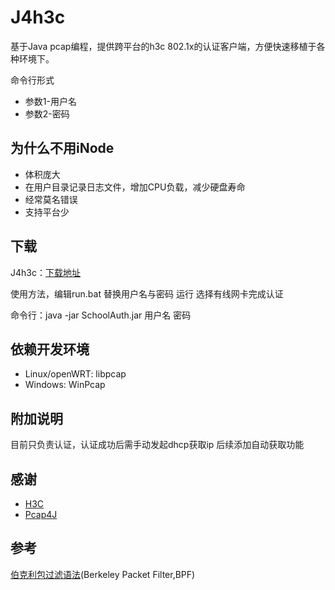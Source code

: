 # J4h3c
基于Java pcap编程，提供跨平台的h3c 802.1x的认证客户端，方便快速移植于各种环境下。

命令行形式
* 参数1-用户名
* 参数2-密码

## 为什么不用iNode
* 体积庞大
* 在用户目录记录日志文件，增加CPU负载，减少硬盘寿命
* 经常莫名错误
* 支持平台少

## 下载
J4h3c：[下载地址](https://github.com/XJhrack/J4h3c/releases)

使用方法，编辑run.bat
替换用户名与密码 运行
选择有线网卡完成认证

命令行：java -jar SchoolAuth.jar 用户名 密码

## 依赖开发环境
* Linux/openWRT: libpcap
* Windows: WinPcap

## 附加说明
目前只负责认证，认证成功后需手动发起dhcp获取ip
后续添加自动获取功能

## 感谢
* [H3C](https://github.com/QCute/H3C)
* [Pcap4J](https://github.com/kaitoy/pcap4j)

## 参考
[伯克利包过滤语法](https://www.winpcap.org/docs/docs_40_2/html/group__language.html)(Berkeley Packet Filter,BPF)
